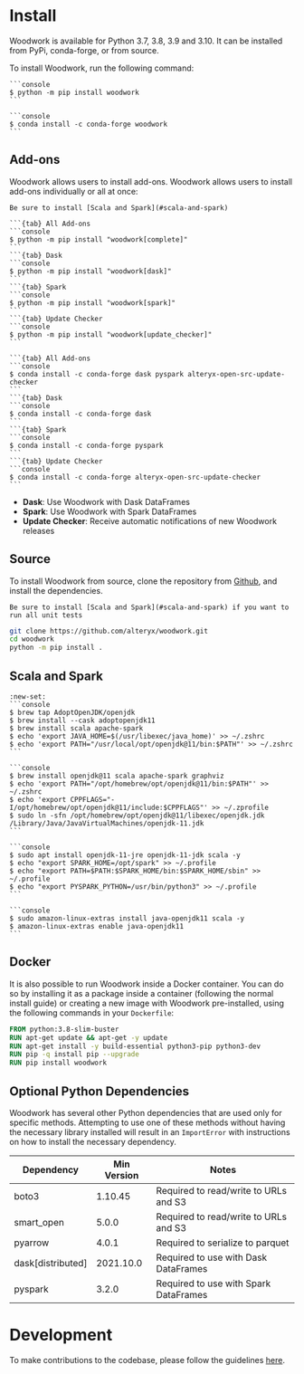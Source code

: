 # Install

Woodwork is available for Python 3.7, 3.8, 3.9 and 3.10. It can be installed from PyPi, conda-forge, or from source.

To install Woodwork, run the following command:

````{tab} PyPI
```console
$ python -m pip install woodwork
```
````

````{tab} Conda
```console
$ conda install -c conda-forge woodwork
```
````

## Add-ons

Woodwork allows users to install add-ons. Woodwork allows users to install add-ons individually or all at once:

```{hint}
Be sure to install [Scala and Spark](#scala-and-spark)
```

````{tab} PyPI
```{tab} All Add-ons
```console
$ python -m pip install "woodwork[complete]"
```
```{tab} Dask
```console
$ python -m pip install "woodwork[dask]"
```
```{tab} Spark
```console
$ python -m pip install "woodwork[spark]"
```
```{tab} Update Checker
```console
$ python -m pip install "woodwork[update_checker]"
```
````
````{tab} Conda
```{tab} All Add-ons
```console
$ conda install -c conda-forge dask pyspark alteryx-open-src-update-checker
```
```{tab} Dask
```console
$ conda install -c conda-forge dask
```
```{tab} Spark
```console
$ conda install -c conda-forge pyspark
```
```{tab} Update Checker
```console
$ conda install -c conda-forge alteryx-open-src-update-checker
```
````
- **Dask**: Use Woodwork with Dask DataFrames
- **Spark**: Use Woodwork with Spark DataFrames
- **Update Checker**: Receive automatic notifications of new Woodwork releases

## Source

To install Woodwork from source, clone the repository from [Github](https://github.com/alteryx/woodwork), and install the dependencies.

```{hint}
Be sure to install [Scala and Spark](#scala-and-spark) if you want to run all unit tests
```

```bash
git clone https://github.com/alteryx/woodwork.git
cd woodwork
python -m pip install .
```

## Scala and Spark

````{tab} macOS (Intel)
:new-set:
```console
$ brew tap AdoptOpenJDK/openjdk
$ brew install --cask adoptopenjdk11
$ brew install scala apache-spark
$ echo 'export JAVA_HOME=$(/usr/libexec/java_home)' >> ~/.zshrc
$ echo 'export PATH="/usr/local/opt/openjdk@11/bin:$PATH"' >> ~/.zshrc
```
````

````{tab} macOS (M1)
```console
$ brew install openjdk@11 scala apache-spark graphviz
$ echo 'export PATH="/opt/homebrew/opt/openjdk@11/bin:$PATH"' >> ~/.zshrc
$ echo 'export CPPFLAGS="-I/opt/homebrew/opt/openjdk@11/include:$CPPFLAGS"' >> ~/.zprofile
$ sudo ln -sfn /opt/homebrew/opt/openjdk@11/libexec/openjdk.jdk /Library/Java/JavaVirtualMachines/openjdk-11.jdk
```
````

````{tab} Ubuntu
```console
$ sudo apt install openjdk-11-jre openjdk-11-jdk scala -y
$ echo "export SPARK_HOME=/opt/spark" >> ~/.profile
$ echo "export PATH=$PATH:$SPARK_HOME/bin:$SPARK_HOME/sbin" >> ~/.profile
$ echo "export PYSPARK_PYTHON=/usr/bin/python3" >> ~/.profile
```
````

````{tab} Amazon Linux
```console
$ sudo amazon-linux-extras install java-openjdk11 scala -y
$ amazon-linux-extras enable java-openjdk11
```
````

## Docker

It is also possible to run Woodwork inside a Docker container.
You can do so by installing it as a package inside a container (following the normal install guide) or
creating a new image with Woodwork pre-installed, using the following commands in your `Dockerfile`:

```dockerfile
FROM python:3.8-slim-buster
RUN apt-get update && apt-get -y update
RUN apt-get install -y build-essential python3-pip python3-dev
RUN pip -q install pip --upgrade
RUN pip install woodwork
```

## Optional Python Dependencies
Woodwork has several other Python dependencies that are used only for specific methods. Attempting to use one of these methods without having the necessary library installed will result in an ``ImportError`` with instructions on how to install the necessary dependency.

| Dependency        | Min Version | Notes                                  |
|-------------------|-------------|----------------------------------------|
| boto3             | 1.10.45     | Required to read/write to URLs and S3  |
| smart_open        | 5.0.0       | Required to read/write to URLs and S3  |
| pyarrow           | 4.0.1       | Required to serialize to parquet       |
| dask[distributed] | 2021.10.0   | Required to use with Dask DataFrames   |
| pyspark           | 3.2.0       | Required to use with Spark DataFrames |


# Development

To make contributions to the codebase, please follow the guidelines [here](https://github.com/alteryx/woodwork/blob/main/contributing.md).
